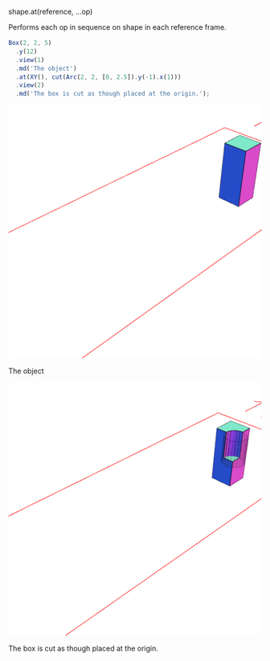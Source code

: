 shape.at(reference, ...op)

Performs each op in sequence on shape in each reference frame.

```JavaScript
Box(2, 2, 5)
  .y(12)
  .view(1)
  .md('The object')
  .at(XY(), cut(Arc(2, 2, [0, 2.5]).y(-1).x(1)))
  .view(2)
  .md('The box is cut as though placed at the origin.');
```

![Image](at.md.0.png)

The object

![Image](at.md.1.png)

The box is cut as though placed at the origin.
